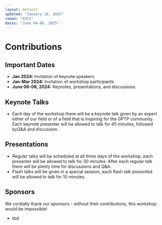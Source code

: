 ```yaml
---
layout: default
updated: "January 18, 2025"
roman: "XXII"
dates: "June 04-06, 2025"
---
```


# Contributions

## Important Dates

- **Jan 2024:** Invitation of keynote speakers
- **Jan-Mar 2024:** Invitation of workshop participants
- **June 06-08, 2024:** Keynotes, presentations, and discussions.

## Keynote Talks
- Each day of the workshop there will be a keynote talk given by an expert either of our field or of a field that is inspiring for the GPTP community. Each keynote presenter will be allowed to talk for 45 minutes, followed byQ&A and discussion.

## Presentations
- Regular talks will be scheduled at all three days of the workshop, each presenter will be allowed to talk for 30 minutes. After each regular talk there will be plenty time for discussions and Q&A.
- Flash talks will be given in a special session, each flash talk presented will be allowed to talk for 10 minutes.

## Sponsors
We cordially thank our sponsors - without their contributions, this workshop would be impossible!
- tbd
